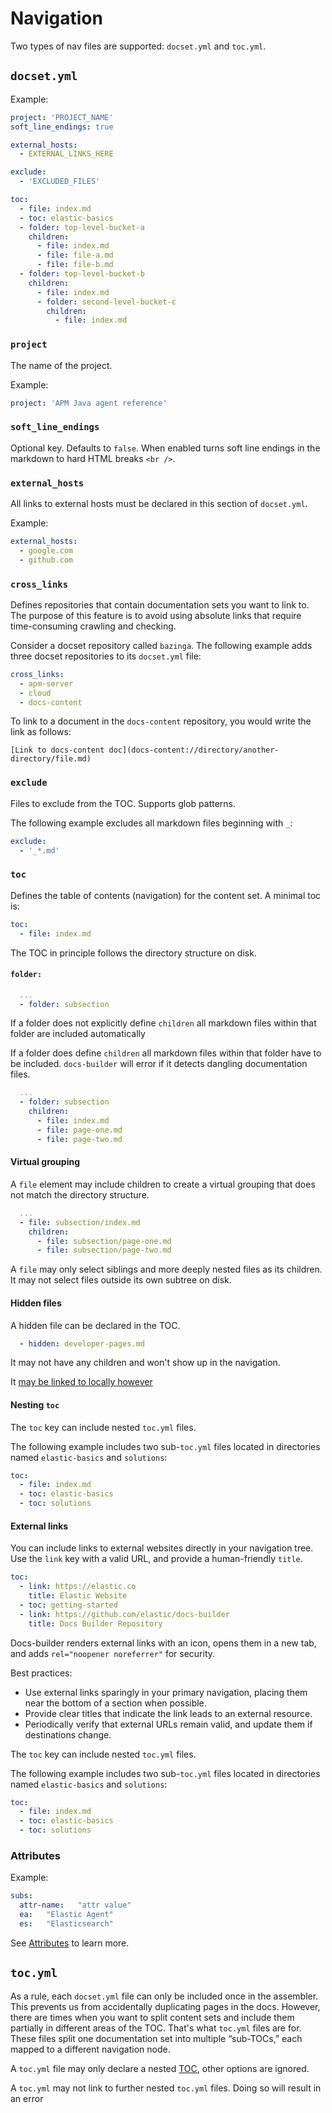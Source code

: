 # Navigation

Two types of nav files are supported: `docset.yml` and `toc.yml`.

## `docset.yml`

Example:

```yaml
project: 'PROJECT_NAME'
soft_line_endings: true

external_hosts:
  - EXTERNAL_LINKS_HERE

exclude:
  - 'EXCLUDED_FILES'

toc:
  - file: index.md
  - toc: elastic-basics
  - folder: top-level-bucket-a
    children:
      - file: index.md
      - file: file-a.md
      - file: file-b.md
  - folder: top-level-bucket-b
    children:
      - file: index.md
      - folder: second-level-bucket-c
        children:
          - file: index.md
```

### `project`

The name of the project.

Example:

```yaml
project: 'APM Java agent reference'
```

### `soft_line_endings`

Optional key. Defaults to `false`. When enabled turns soft line endings in the markdown to hard HTML breaks `<br />`.


### `external_hosts`

All links to external hosts must be declared in this section of `docset.yml`.

Example:

```yaml
external_hosts:
  - google.com
  - github.com
```

### `cross_links`

Defines repositories that contain documentation sets you want to link to. The purpose of this feature is to avoid using absolute links that require time-consuming crawling and checking.

Consider a docset repository called `bazinga`. The following example adds three docset repositories to its `docset.yml` file:

```yaml
cross_links:
  - apm-server
  - cloud
  - docs-content
```

To link to a document in the `docs-content` repository, you would write the link as follows:

```
[Link to docs-content doc](docs-content://directory/another-directory/file.md)
```

### `exclude`

Files to exclude from the TOC. Supports glob patterns.

The following example excludes all markdown files beginning with `_`:

```yaml
exclude:
  - '_*.md'
```

### `toc`

Defines the table of contents (navigation) for the content set. A minimal toc is:

```yaml
toc:
  - file: index.md
```

The TOC in principle follows the directory structure on disk.

#### `folder:`

```yaml
  ...
  - folder: subsection
```

If a folder does not explicitly define `children` all markdown files within that folder are included automatically 

If a folder does define `children` all markdown files within that folder have to be included. `docs-builder` will error if it detects dangling documentation files.

```yaml
  ...
  - folder: subsection
    children:
      - file: index.md
      - file: page-one.md
      - file: page-two.md
```

#### Virtual grouping

A `file` element may include children to create a virtual grouping that 
does not match the directory structure. 

```yaml
  ...
  - file: subsection/index.md
    children:
      - file: subsection/page-one.md
      - file: subsection/page-two.md
```

A `file` may only select siblings and more deeply nested files as its children. It may not select files outside its own subtree on disk.

#### Hidden files

A hidden file can be declared in the TOC. 
```yaml
  - hidden: developer-pages.md
```

It may not have any children and won't show up in the navigation.

It [may be linked to locally however](../../developer-notes.md)

#### Nesting `toc`

The `toc` key can include nested `toc.yml` files.

The following example includes two sub-`toc.yml` files located in directories named `elastic-basics` and `solutions`:

```yml
toc:
  - file: index.md
  - toc: elastic-basics
  - toc: solutions
```

#### External links

You can include links to external websites directly in your navigation tree. Use the `link` key with a valid URL, and provide a human-friendly `title`.

```yaml
toc:
  - link: https://elastic.co
    title: Elastic Website
  - toc: getting-started
  - link: https://github.com/elastic/docs-builder
    title: Docs Builder Repository
```

Docs-builder renders external links with an icon, opens them in a new tab, and adds `rel="noopener noreferrer"` for security.

Best practices:

* Use external links sparingly in your primary navigation, placing them near the bottom of a section when possible.
* Provide clear titles that indicate the link leads to an external resource.
* Periodically verify that external URLs remain valid, and update them if destinations change.


The `toc` key can include nested `toc.yml` files.

The following example includes two sub-`toc.yml` files located in directories named `elastic-basics` and `solutions`:

```yml
toc:
  - file: index.md
  - toc: elastic-basics
  - toc: solutions
```

### Attributes

Example:

```yml
subs:
  attr-name:   "attr value"
  ea:   "Elastic Agent"
  es:   "Elasticsearch"
```

See [Attributes](./attributes.md) to learn more.

## `toc.yml`

As a rule, each `docset.yml` file can only be included once in the assembler. This prevents us from accidentally duplicating pages in the docs. However, there are times when you want to split content sets and include them partially in different areas of the TOC. That's what `toc.yml` files are for. These files split one documentation set into multiple “sub-TOCs,” each mapped to a different navigation node.

A `toc.yml` file may only declare a nested [TOC](#toc), other options are ignored. 

A `toc.yml` may not link to further nested `toc.yml` files. Doing so will result in an error
